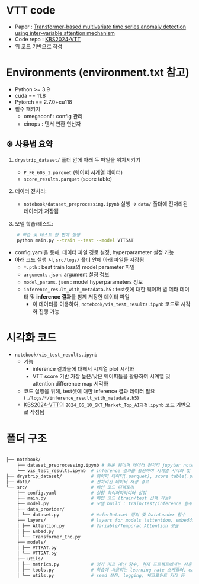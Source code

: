 # VTT code

- Paper : [Transformer-based multivariate time series anomaly detection using inter-variable attention mechanism](https://www.sciencedirect.com/science/article/pii/S0950705124001424?ref=pdf_download&fr=RR-2&rr=88e52cc379d63158)
- Code repo : [KBS2024-VTT](https://github.com/hwk0702/KBS2024-VTT)
- 위 코드 기반으로 작성

# Environments (environment.txt 참고)
* Python >= 3.9
* cuda == 11.8
* Pytorch == 2.7.0+cu118
* 필수 패키지
    * omegaconf : config 관리
    * einops : 텐서 변환 연산자

## ⚙️ 사용법 요약

1. `drystrip_dataset/` 폴더 안에 아래 두 파일을 위치시키기
   - `P_FG_60S_1.parquet` (웨이퍼 시계열 데이터)
   - `score_results.parquet` (score table)

2. 데이터 전처리:
   - `notebook/dataset_preprocessing.ipynb` 실행 → `data/` 폴더에 전처리된 데이터가 저장됨

3. 모델 학습/테스트:

```bash
    # 학습 및 테스트 한 번에 실행
    python main.py --train --test --model VTTSAT
```

- config.yaml을 통해, 데이터 파일 경로 설정, hyperparameter 설정 가능
- 아래 코드 실행 시, `src/logs/` 폴더 안에 아래 파일들 저장됨
    - `*.pth` : best train loss의 model parameter 파일
    - `arguments.json`: argument 설정 정보
    - `model_params.json` : model hyperparameters 정보
    - `inference_result_with_metadata.h5` : test셋에 대한 웨이퍼 별 메타 데이터 및 **inference 결과**를 함께 저장한 데이터 파일
        - 이 데이터를 이용하여, `notebook/vis_test_results.ipynb` 코드로 시각화 진행 가능

# 시각화 코드 
- `notebook/vis_test_results.ipynb`
    - 기능
        - inference 결과들에 대해서 시계열 plot 시각화
        - VTT score 기반 가장 높은/낮은 웨이퍼들을 활용하여 시계열 및 attention difference map 시각화
    - 코드 실행을 위해, test셋에 대한 inference 결과 데이터 필요(`./logs/*/inference_result_with_metadata.h5`) 
    - [KBS2024-VTT](https://github.com/hwk0702/KBS2024-VTT/tree/main/notebook)의 `2024_06_10_SKT_Market_Top_AI과정.ipynb` 코드 기반으로 작성됨

    
# 폴더 구조
```sh

├── notebook/                   
    ├── dataset_preprocessing.ipynb # 원본 웨이퍼 데이터 전처리 jupyter notebook
    └── vis_test_results.ipynb  # inference 결과를 활용하여 시계열 시각화 및 attetnion difference map 시각화            
├── drystrip_dataset/           # 웨이퍼 데이터(.parquet), score table(.parquet) 위치
├── data/                       # 전처리된 데이터 저장 경로
└── src/                        # 메인 코드 디렉토리
    ├── config.yaml             # 실험 하이퍼파라미터 설정
    ├── main.py                 # 메인 코드 (train/test 선택 가능)
    ├── model.py                # 모델 build : train/test/inference 함수 정의
    ├── data_provider/
    │ └── dataset.py            # WaferDataset 정의 및 DataLoader 함수
    ├── layers/                 # layers for models (attention, embedding, etc.)
    │ ├── Attention.py          # Variable/Temporal Attention 모듈
    │ ├── Embed.py              
    │ └── Transformer_Enc.py    
    ├── models/
    │ ├── VTTPAT.py             
    │ └── VTTSAT.py 
    ├── utils/
    │ ├── metrics.py            # 평가 지표 계산 함수, 현재 프로젝트에서는 사용 X
    │ ├── tools.py              # 학습에 사용되는 learning rate 스케쥴러, early stopping 등 함수
    │ └── utils.py              # seed 설정, logging, 체크포인트 저장 등
```
